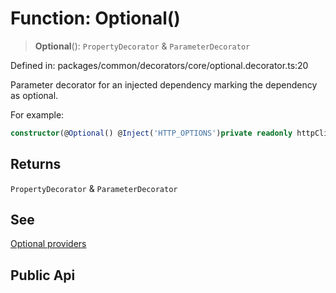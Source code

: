 # Function: Optional()

> **Optional**(): `PropertyDecorator` & `ParameterDecorator`

Defined in: packages/common/decorators/core/optional.decorator.ts:20

Parameter decorator for an injected dependency marking the
dependency as optional.

For example:
```typescript
constructor(@Optional() @Inject('HTTP_OPTIONS')private readonly httpClient: T) {}
```

## Returns

`PropertyDecorator` & `ParameterDecorator`

## See

[Optional providers](https://docs.nestjs.com/providers#optional-providers)

## Public Api
